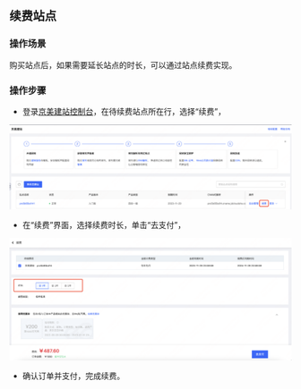 ## 续费站点
### 操作场景
购买站点后，如果需要延长站点的时长，可以通过站点续费实现。

### 操作步骤
- 登录[京美建站控制台](https://jdcloud-site-console.jdcloud.com/site)，在待续费站点所在行，选择“续费”，

![image](../../../../image/JDCloud-Site/renewsite1.png)
 
- 在“续费”界面，选择续费时长，单击“去支付”，

![image](../../../../image/JDCloud-Site/renewsite2.png)

- 确认订单并支付，完成续费。
